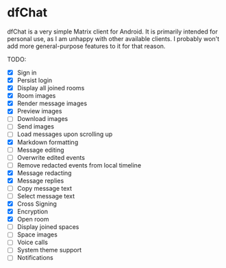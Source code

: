 # dfChat

dfChat is a very simple Matrix client for Android. It is primarily intended for personal use,
as I am unhappy with other available clients. I probably won't add more general-purpose features to
it for that reason.

TODO:

 - [x] Sign in
 - [x] Persist login
 - [x] Display all joined rooms
 - [x] Room images
 - [x] Render message images
 - [x] Preview images
 - [ ] Download images
 - [ ] Send images
 - [ ] Load messages upon scrolling up
 - [x] Markdown formatting
 - [ ] Message editing
 - [ ] Overwrite edited events
 - [ ] Remove redacted events from local timeline
 - [x] Message redacting
 - [x] Message replies
 - [ ] Copy message text
 - [ ] Select message text
 - [x] Cross Signing
 - [x] Encryption
 - [x] Open room
 - [ ] Display joined spaces
 - [ ] Space images
 - [ ] Voice calls
 - [ ] System theme support
 - [ ] Notifications